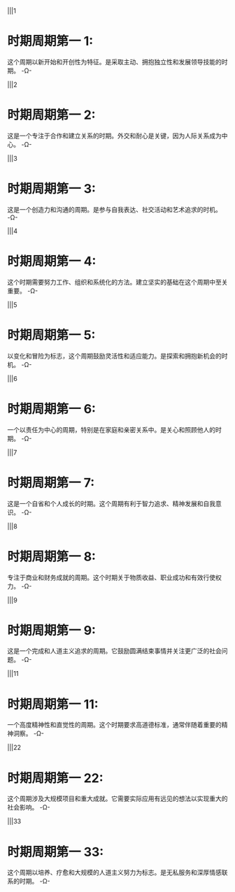 |||1
# 时期周期第一 1:
这个周期以新开始和开创性为特征。是采取主动、拥抱独立性和发展领导技能的时期。
-Ω-

|||2
# 时期周期第一 2:
这是一个专注于合作和建立关系的时期。外交和耐心是关键，因为人际关系成为中心。
-Ω-

|||3
# 时期周期第一 3:
这是一个创造力和沟通的周期。是参与自我表达、社交活动和艺术追求的时机。
-Ω-

|||4
# 时期周期第一 4:
这个时期需要努力工作、组织和系统化的方法。建立坚实的基础在这个周期中至关重要。
-Ω-

|||5
# 时期周期第一 5:
以变化和冒险为标志，这个周期鼓励灵活性和适应能力。是探索和拥抱新机会的时机。
-Ω-

|||6
# 时期周期第一 6:
一个以责任为中心的周期，特别是在家庭和亲密关系中。是关心和照顾他人的时期。
-Ω-

|||7
# 时期周期第一 7:
这是一个自省和个人成长的时期。这个周期有利于智力追求、精神发展和自我意识。
-Ω-

|||8
# 时期周期第一 8:
专注于商业和财务成就的周期。这个时期关于物质收益、职业成功和有效行使权力。
-Ω-

|||9
# 时期周期第一 9:
这是一个完成和人道主义追求的周期。它鼓励圆满结束事情并关注更广泛的社会问题。
-Ω-

|||11
# 时期周期第一 11:
一个高度精神性和直觉性的周期。这个时期要求高道德标准，通常伴随着重要的精神洞察。
-Ω-

|||22
# 时期周期第一 22:
这个周期涉及大规模项目和重大成就。它需要实际应用有远见的想法以实现重大的社会影响。
-Ω-

|||33
# 时期周期第一 33:
这个周期以培养、疗愈和大规模的人道主义努力为标志。是无私服务和深厚情感联系的时期。
-Ω-